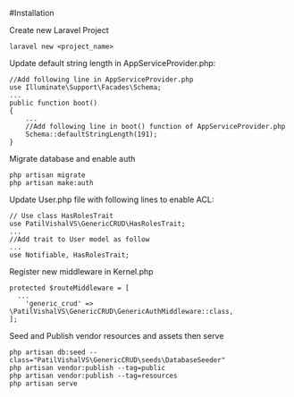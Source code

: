 #Installation

Create new Laravel Project
```
laravel new <project_name>
```

Update default string length in AppServiceProvider.php:

```
//Add following line in AppServiceProvider.php
use Illuminate\Support\Facades\Schema;
...
public function boot()
{
    ...
    //Add following line in boot() function of AppServiceProvider.php
    Schema::defaultStringLength(191);
}
```

Migrate database and enable auth
```
php artisan migrate
php artisan make:auth
```

Update User.php file with following lines to enable ACL:

```
// Use class HasRolesTrait
use PatilVishalVS\GenericCRUD\HasRolesTrait;
...
//Add trait to User model as follow
...
use Notifiable, HasRolesTrait;
```

Register new middleware in Kernel.php
```
protected $routeMiddleware = [
  ...
    'generic_crud' => \PatilVishalVS\GenericCRUD\GenericAuthMiddleware::class,
];
```

Seed and Publish vendor resources and assets then serve
```
php artisan db:seed --class="PatilVishalVS\GenericCRUD\seeds\DatabaseSeeder"
php artisan vendor:publish --tag=public
php artisan vendor:publish --tag=resources
php artisan serve
```
